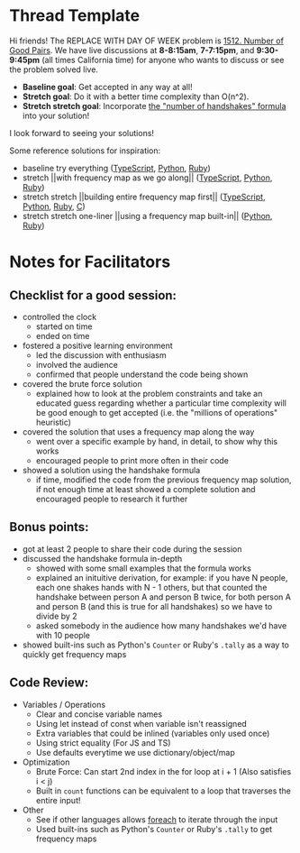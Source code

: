 # Thread Template

Hi friends! The REPLACE WITH DAY OF WEEK problem is [1512. Number of Good Pairs](https://leetcode.com/problems/number-of-good-pairs/). We have live discussions at **8-8:15am**, **7-7:15pm**, and **9:30-9:45pm** (all times California time) for anyone who wants to discuss or see the problem solved live.

* **Baseline goal**: Get accepted in any way at all!
* **Stretch goal**: Do it with a better time complexity than O(n^2).
* **Stretch stretch goal**: Incorporate [the "number of handshakes" formula](https://www.brightstorm.com/math/geometry/reasoning-diagonals-angles-and-parallel-lines/number-of-handshakes-at-a-party-problem-1/) into your solution!

I look forward to seeing your solutions! 

Some reference solutions for inspiration:
* baseline try everything ([TypeScript](https://leetcode.com/problems/number-of-good-pairs/submissions/1047120010/), [Python](https://leetcode.com/problems/number-of-good-pairs/submissions/1047137419/), [Ruby](https://leetcode.com/problems/number-of-good-pairs/submissions/1029689448/))
* stretch ||with frequency map as we go along|| ([TypeScript](https://leetcode.com/problems/number-of-good-pairs/submissions/1029693483/), [Python](https://leetcode.com/problems/number-of-good-pairs/submissions/1029669207/), [Ruby](https://leetcode.com/problems/number-of-good-pairs/submissions/1029691987/))
* stretch stretch ||building entire frequency map first|| ([TypeScript](https://leetcode.com/problems/number-of-good-pairs/submissions/1047135786/), [Python](https://leetcode.com/problems/number-of-good-pairs/submissions/1029672967/), [Ruby](https://leetcode.com/problems/number-of-good-pairs/submissions/1029688211/), [C](https://leetcode.com/problems/number-of-good-pairs/submissions/1047141779/))
* stretch stretch one-liner ||using a frequency map built-in|| ([Python](https://leetcode.com/problems/number-of-good-pairs/submissions/1029674137/), [Ruby](https://leetcode.com/problems/number-of-good-pairs/submissions/1029686605/))

 # Notes for Facilitators

## Checklist for a good session:

* controlled the clock
  * started on time
  * ended on time
* fostered a positive learning environment
  * led the discussion with enthusiasm
  * involved the audience
  * confirmed that people understand the code being shown
* covered the brute force solution
  * explained how to look at the problem constraints and take an educated guess regarding whether a particular time complexity will be good enough to get accepted (i.e. the "millions of operations" heuristic)
* covered the solution that uses a frequency map along the way
  * went over a specific example by hand, in detail, to show why this works
  * encouraged people to print more often in their code
* showed a solution using the handshake formula
  * if time, modified the code from the previous frequency map solution, if not enough time at least showed a complete solution and encouraged people to research it further

## Bonus points:

* got at least 2 people to share their code during the session
* discussed the handshake formula in-depth
  * showed with some small examples that the formula works
  * explained an inituitive derivation, for example: if you have N people, each one shakes hands with N - 1 others, but that counted the handshake between person A and person B twice, for both person A and person B (and this is true for all handshakes) so we have to divide by 2
  * asked somebody in the audience how many handshakes we'd have with 10 people
* showed built-ins such as Python's `Counter` or Ruby's `.tally` as a way to quickly get frequency maps

## Code Review:

* Variables / Operations
  * Clear and concise variable names
  * Using let instead of const when variable isn't reassigned
  * Extra variables that could be inlined (variables only used once)
  * Using strict equality (For JS and TS)
  * Use defaults everytime we use dictionary/object/map
* Optimization
  * Brute Force: Can start 2nd index in the for loop at i + 1 (Also satisfies i < j)
  * Built in `count` functions can be equivalent to a loop that traverses the entire input!
* Other
  * See if other languages allows [foreach](https://en.wikipedia.org/wiki/Foreach_loop) to iterate through the input
  * Used built-ins such as Python's `Counter` or Ruby's `.tally` to get frequency maps
